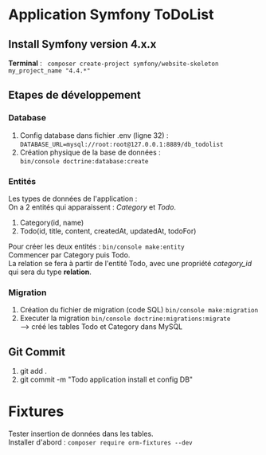 # Application Symfony ToDoList
## Install Symfony version 4.x.x
__Terminal__ : ``` composer create-project symfony/website-skeleton my_project_name "4.4.*"```
## Etapes de développement

### Database
1. Config database dans fichier .env (ligne 32) :  
```DATABASE_URL=mysql://root:root@127.0.0.1:8889/db_todolist```  
2. Création physique de la base de données :  
```bin/console doctrine:database:create```  
### Entités
Les types de données de l'application :  
    On a 2 entités qui apparaissent : _Category_ et _Todo_.  
1. Category(id, name)  
2. Todo(id, title, content, createdAt, updatedAt, todoFor)  

Pour créer les deux entités : ```bin/console make:entity```  
Commencer par Category puis Todo.  
La relation se fera à partir de l'entité Todo, avec une propriété _category_id_ qui sera du type __relation__.

### Migration
1. Création du fichier de migration (code SQL) ```bin/console make:migration```
2. Executer la migration ```bin/console doctrine:migrations:migrate```  
--> créé les tables Todo et Category dans MySQL  
## Git Commit
1. git add .
2. git commit -m "Todo application install et config DB"

# Fixtures
Tester insertion de données dans les tables.  
Installer d'abord : ```composer require orm-fixtures --dev```
